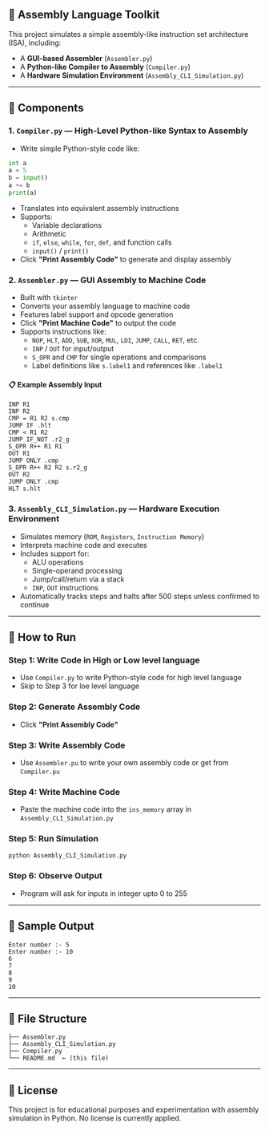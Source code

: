 
## 🧠 Assembly Language Toolkit

This project simulates a simple assembly-like instruction set architecture (ISA), including:

- A **GUI-based Assembler** (`Assembler.py`)  
- A **Python-like Compiler to Assembly** (`Compiler.py`)  
- A **Hardware Simulation Environment** (`Assembly_CLI_Simulation.py`)  

---

## 🔧 Components

### 1. `Compiler.py` — High-Level Python-like Syntax to Assembly
- Write simple Python-style code like:
```python
int a
a = 5
b = input()
a += b
print(a)
```
- Translates into equivalent assembly instructions
- Supports:
  - Variable declarations
  - Arithmetic
  - `if`, `else`, `while`, `for`, `def`, and function calls
  - `input()` / `print()`
- Click **"Print Assembly Code"** to generate and display assembly

### 2. `Assembler.py` — GUI Assembly to Machine Code
- Built with `tkinter`
- Converts your assembly language to machine code
- Features label support and opcode generation
- Click **"Print Machine Code"** to output the code
- Supports instructions like:
  - `NOP`, `HLT`, `ADD`, `SUB`, `XOR`, `MUL`, `LDI`, `JUMP`, `CALL`, `RET`, etc.
  - `INP` / `OUT` for input/output
  - `S_OPR` and `CMP` for single operations and comparisons
  - Label definitions like `s.label1` and references like `.label1`

#### 📋 Example Assembly Input
```assembly
INP R1
INP R2
CMP = R1 R2 s.cmp
JUMP IF .hlt
CMP < R1 R2
JUMP IF_NOT .r2_g
S_OPR R++ R1 R1
OUT R1
JUMP ONLY .cmp
S_OPR R++ R2 R2 s.r2_g
OUT R2
JUMP ONLY .cmp
HLT s.hlt
```

### 3. `Assembly_CLI_Simulation.py` — Hardware Execution Environment
- Simulates memory (`ROM`, `Registers`, `Instruction Memory`)
- Interprets machine code and executes
- Includes support for:
  - ALU operations
  - Single-operand processing
  - Jump/call/return via a stack
  - `INP`, `OUT` instructions
- Automatically tracks steps and halts after 500 steps unless confirmed to continue

---

## 🚀 How to Run

### Step 1: Write Code in High or Low level language
- Use `Compiler.py` to write Python-style code for high level language
- Skip to Step 3 for loe level language

### Step 2: Generate Assembly Code
- Click **"Print Assembly Code"**

### Step 3: Write Assembly Code
- Use `Assembler.pu` to write your own assembly code or get from `Compiler.pu`

### Step 4: Write Machine Code
- Paste the machine code into the `ins_memory` array in `Assembly_CLI_Simulation.py`

### Step 5: Run Simulation
```bash
python Assembly_CLI_Simulation.py
```

### Step 6: Observe Output
- Program will ask for inputs in integer upto 0 to 255

---

## 🧪 Sample Output

```plaintext
Enter number :- 5
Enter number :- 10
6
7
8
9
10
```

---

## 📁 File Structure

```
├── Assembler.py
├── Assembly_CLI_Simulation.py
├── Compiler.py
└── README.md  ← (this file)
```

---

## 📜 License

This project is for educational purposes and experimentation with assembly simulation in Python. No license is currently applied.
